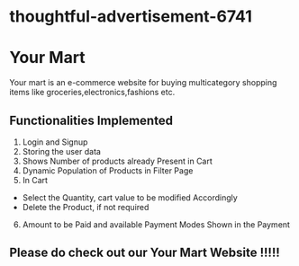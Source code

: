 # thoughtful-advertisement-6741


# Your Mart

Your mart is an e-commerce website for buying multicategory shopping items like groceries,electronics,fashions etc.


## Functionalities Implemented

1. Login and Signup
2. Storing the user data
3. Shows Number of products already Present in Cart
4. Dynamic Population of Products in Filter Page
5. In Cart 
- Select the Quantity, cart value to be modified Accordingly
- Delete the Product, if not required
6. Amount to be Paid and available Payment Modes Shown in the Payment

## Please do check out our Your Mart Website !!!!!
